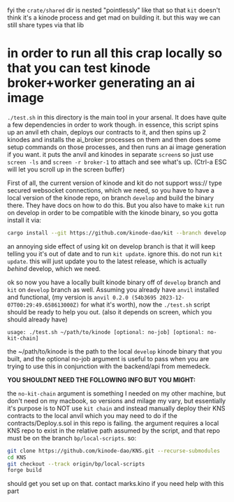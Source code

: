 fyi the `crate/shared` dir is nested "pointlessly" like that so that `kit` doesn't think it's a kinode process and get mad on building it. but this way we can still share types via that lib


# in order to run all this crap locally so that you can test kinode broker+worker generating an ai image

`./test.sh` in this directory is the main tool in your arsenal. It does have quite a few dependencies in order to work though.
in essence, this script spins up an anvil eth chain, deploys our contracts to it, and then spins up 2 kinodes and installs the ai_broker processes on them and then does some setup commands on those processes, and then runs an ai image generation if you want.
it puts the anvil and kinodes in separate `screen`s so just use `screen -ls` and `screen -r broker-1` to attach and see what's up. (Ctrl-a ESC will let you scroll up in the screen buffer)

First of all, the current version of kinode and kit do not support wss:// type secured websocket connections, which we need, so you have to have a local version of the kinode repo, on branch `develop` and build the binary there. They have docs on how to do this. But you also have to make `kit` run on develop in order to be compatible with the kinode binary, so you gotta install it via:
```bash
cargo install --git https://github.com/kinode-dao/kit --branch develop
```

an annoying side effect of using kit on develop branch is that it will keep telling you it's out of date and to run `kit update`. ignore this. do not run `kit update`. this will just update you to the latest release, which is actually *behind* develop, which we need.

ok so now you have a locally built kinode binary off of `develop` branch and `kit` on `develop` branch as well. Assuming you already have `anvil` installed and functional, (my version is `anvil 0.2.0 (54b3695 2023-12-07T00:29:49.658613000Z)` for what it's worth), now the `./test.sh` script should be ready to help you out. (also it depends on screen, which you should already have)

```
usage: ./test.sh ~/path/to/kinode [optional: no-job] [optional: no-kit-chain]
```

the ~/path/to/kinode is the path to the local `develop` kinode binary that you built, and the optional no-job argument is useful to pass when you are trying to use this in conjunction with the backend/api from memedeck.

**YOU SHOULDNT NEED THE FOLLOWING INFO BUT YOU MIGHT:**

the `no-kit-chain` argument is something I needed on my other machine, but don't need on my macbook, so versions and milage my vary, but essentially it's purpose is to NOT use `kit chain` and instead manually deploy their KNS contracts to the local anvil which you may need to do if the contracts/Deploy.s.sol in this repo is failing. the argument requires a local KNS repo to exist in the relative path assumed by the script, and that repo must be on the branch `bp/local-scripts`. so:
```bash
git clone https://github.com/kinode-dao/KNS.git --recurse-submodules
cd KNS
git checkout --track origin/bp/local-scripts
forge build
```

should get you set up on that. contact marks.kino if you need help with this part
